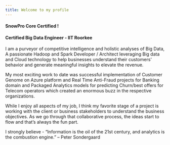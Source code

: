 ```yaml
---
title: Welcome to my profile
---
```


<h4> SnowPro Core Certified ! </h4>
<h4> Certified Big Data Engineer - IIT Roorkee </h4>

I am a purveyor of competitive intelligence and holistic analyses of Big Data,
A passionate Hadoop and Spark Developer / Architect leveraging Big data and Cloud technology to help businesses understand their customers' behavior and generate meaningful insights to elevate the revenue.

My most exciting work to date was successful implementation of Customer Genome on Azure platform and Real Time Anti-Fraud projects for Banking domain and Packaged Analytics models for predicting Churn/best offers for Telecom operators which created an enormous buzz in the respective organizations.

While I enjoy all aspects of my job, I think my favorite stage of a project is working with the client or business stakeholders to understand the business objectives. As we go through that collaborative process, the ideas start to flow and that’s always the fun part.

I strongly believe -
“Information is the oil of the 21st century, and analytics is the combustion engine.” – Peter Sondergaard
